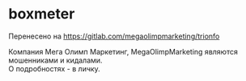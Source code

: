 # boxmeter
Перенесено на https://gitlab.com/megaolimpmarketing/trionfo

Компания Мега Олимп Маркетинг, MegaOlimpMarketing являются мошенниками и кидалами.   
О подробностях - в личку.
